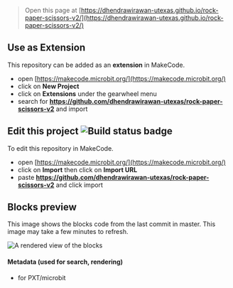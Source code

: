
> Open this page at [https://dhendrawirawan-utexas.github.io/rock-paper-scissors-v2/](https://dhendrawirawan-utexas.github.io/rock-paper-scissors-v2/)

## Use as Extension

This repository can be added as an **extension** in MakeCode.

* open [https://makecode.microbit.org/](https://makecode.microbit.org/)
* click on **New Project**
* click on **Extensions** under the gearwheel menu
* search for **https://github.com/dhendrawirawan-utexas/rock-paper-scissors-v2** and import

## Edit this project ![Build status badge](https://github.com/dhendrawirawan-utexas/rock-paper-scissors-v2/workflows/MakeCode/badge.svg)

To edit this repository in MakeCode.

* open [https://makecode.microbit.org/](https://makecode.microbit.org/)
* click on **Import** then click on **Import URL**
* paste **https://github.com/dhendrawirawan-utexas/rock-paper-scissors-v2** and click import

## Blocks preview

This image shows the blocks code from the last commit in master.
This image may take a few minutes to refresh.

![A rendered view of the blocks](https://github.com/dhendrawirawan-utexas/rock-paper-scissors-v2/raw/master/.github/makecode/blocks.png)

#### Metadata (used for search, rendering)

* for PXT/microbit
<script src="https://makecode.com/gh-pages-embed.js"></script><script>makeCodeRender("{{ site.makecode.home_url }}", "{{ site.github.owner_name }}/{{ site.github.repository_name }}");</script>
